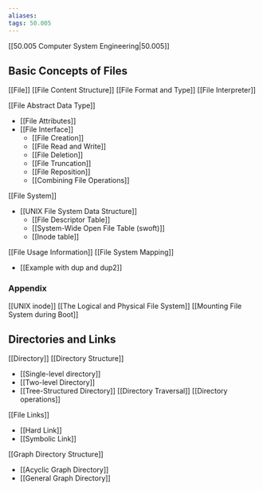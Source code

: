 ```yaml
---
aliases:
tags: 50.005
---
```

[[50.005 Computer System Engineering|50.005]]

## Basic Concepts of Files
[[File]]
[[File Content Structure]]
[[File Format and Type]]
[[File Interpreter]]

[[File Abstract Data Type]]
- [[File Attributes]]
- [[File Interface]]
	- [[File Creation]]
	- [[File Read and Write]]
	- [[File Deletion]]
	- [[File Truncation]]
	- [[File Reposition]]
	- [[Combining File Operations]]

[[File System]]
- [[UNIX File System Data Structure]]
	- [[File Descriptor Table]]
	- [[System-Wide Open File Table (swoft)]]
	- [[Inode table]]

[[File Usage Information]]
[[File System Mapping]]
- [[Example with dup and dup2]]

### Appendix
[[UNIX inode]]
[[The Logical and Physical File System]]
[[Mounting File System during Boot]]

## Directories and Links
[[Directory]]
[[Directory Structure]]
- [[Single-level directory]]
- [[Two-level Directory]]
- [[Tree-Structured Directory]]
[[Directory Traversal]]
[[Directory operations]]

[[File Links]]
- [[Hard Link]]
- [[Symbolic Link]]

[[Graph Directory Structure]]
- [[Acyclic Graph Directory]]
- [[General Graph Directory]]